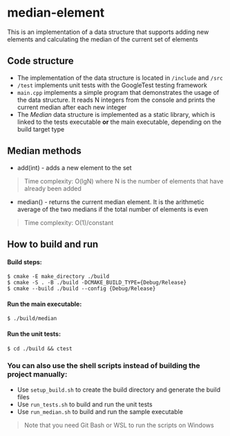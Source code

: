 # median-element
This is an implementation of a data structure that supports adding new elements and calculating the median of the current set of elements
## Code structure
* The implementation of the data structure is located in `/include` and `/src`
* `/test` implements unit tests with the GoogleTest testing framework
* `main.cpp` implements a simple program that demonstrates the usage of the data structure. It reads N integers from the console and prints the current median after each new integer
* The *Median* data structure is implemented as a static library, which is linked to the tests executable **or** the main executable, depending on the build target type
## Median methods
* add(int) - adds a new element to the set
> Time complexity: O(lgN) where N is the number of elements that have already been added
* median() - returns the current median element. It is the arithmetic average of the two medians if the total number of elements is even
> Time complexity: O(1)/constant
## How to build and run
#### Build steps:
```
$ cmake -E make_directory ./build
$ cmake -S . -B ./build -DCMAKE_BUILD_TYPE={Debug/Release}
$ cmake --build ./build --config {Debug/Release}
```
#### Run the main executable:
```
$ ./build/median
```
#### Run the unit tests:
```
$ cd ./build && ctest
```
### You can also use the shell scripts instead of building the project manually:
- Use `setup_build.sh` to create the build directory and generate the build files
- Use `run_tests.sh` to build and run the unit tests
- Use `run_median.sh` to build and run the sample executable
> Note that you need Git Bash or WSL to run the scripts on Windows
